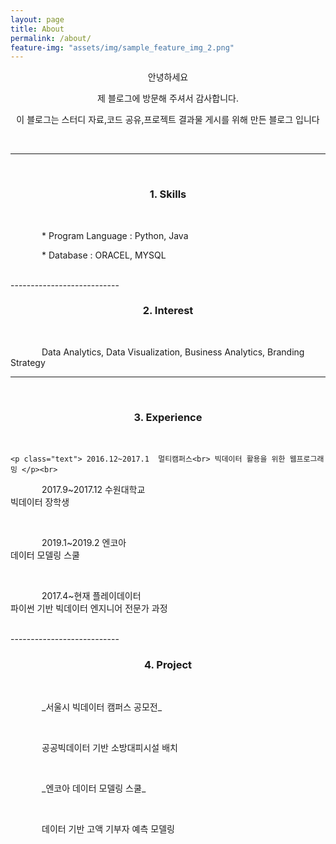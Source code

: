 ```yaml
---
layout: page
title: About
permalink: /about/
feature-img: "assets/img/sample_feature_img_2.png"
---
```


<style>
.text{text-indent: 50px;}
#jb-sidebar{width: 260px;padding: 20px;margin-bottom: 10px;float: left;border: 0px;text-align: right;}
#jb-content{width: 580px;padding: 20px;margin-bottom: 10px;float: right;border: 0px;}
@media ( min-width: 481px )
{
  #jb-sidebar { width: 260px; float: left; }
  #jb-content { width: 580px; float: right; }
}
</style>


<center>

<p>안녕하세요 </p>

<p>제 블로그에 방문해 주셔서 감사합니다.</p>

<p>이 블로그는 스터디 자료,코드 공유,프로젝트 결과물 게시를 위해 만든 블로그 입니다 </p>

</center>
<br>

---------------------------

<br>

<center>
<h3>1. Skills </h3>
</center>

<br>

 <p class="text"> * Program Language : Python, Java</p>

 <p class="text"> * Database : ORACEL, MYSQL</p>

<br>
 ---------------------------
<br>

<center>
<h3>2. Interest</h3>
</center>

<br>

   <p class="text"> Data Analytics, Data Visualization, Business Analytics, Branding Strategy </p>

---------------------------
<br>

<center>
<h3> 3. Experience </h3>
</center>

<br>

	<p class="text"> 2016.12~2017.1  멀티캠퍼스<br> 빅데이터 활용을 위한 웹프로그래밍 </p><br>
  <p class="text">2017.9~2017.12  수원대학교<br> 빅데이터 장학생 </p><br>
  <p class="text">2019.1~2019.2   엔코아<br> 데이터 모델링 스쿨 </p><br>
  <p class="text">2017.4~현재    플레이데이터<br> 파이썬 기반 빅데이터 엔지니어 전문가 과정 </p>

<br>
---------------------------

<br>

<center>
<h3> 4. Project </h3>
</center>

<br>

<p class="text"> _서울시 빅데이터 캠퍼스 공모전_ </p> <br>
<p class="text"> 공공빅데이터 기반 소방대피시설 배치 </p> <br>
<p class="text"> _엔코아 데이터 모델링 스쿨_ </p> <br>
<p class="text"> 데이터 기반 고액 기부자 예측 모델링 </p>
